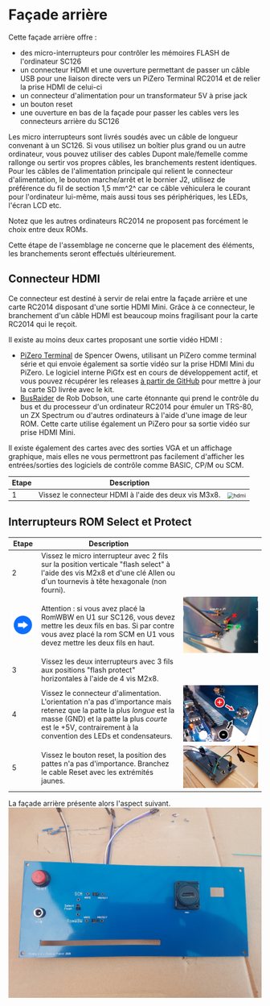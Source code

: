 # Façade arrière<A id="a31"></A>

Cette façade arrière offre :

* des micro-interrupteurs pour contrôler les mémoires FLASH de l'ordinateur SC126
* un connecteur HDMI et une ouverture permettant de passer un câble USB pour une liaison directe vers un PiZero Terminal
  RC2014 et de relier la prise HDMI de celui-ci
* un connecteur d'alimentation pour un transformateur 5V à prise jack
* un bouton reset
* une ouverture en bas de la façade pour passer les cables vers les connecteurs arrière du SC126

Les micro interrupteurs sont livrés soudés avec un câble de longueur convenant à un SC126. Si vous utilisez un boîtier
plus grand ou un autre ordinateur, vous pouvez utiliser des cables Dupont male/femelle comme rallonge ou sertir vos
propres câbles, les branchements restent identiques. Pour les câbles de l'alimentation principale qui relient
le connecteur d'alimentation, le bouton marche/arrêt et le bornier J2, utilisez de préférence du fil de
section 1,5 mm^2^ car ce câble véhiculera le courant pour l'ordinateur lui-même, mais aussi tous ses
périphériques, les LEDs, l'écran LCD etc. 

Notez que les autres ordinateurs RC2014 ne proposent pas forcément le choix entre deux ROMs.

Cette étape de l'assemblage ne concerne que le placement des éléments, les branchements seront effectués ultérieurement.

## Connecteur HDMI<A id="a32"></A>

Ce connecteur est destiné à servir de relai entre la façade arrière et une carte RC2014 disposant d'une sortie HDMI Mini.
Grâce à ce connecteur, le branchement d'un câble HDMI est beaucoup moins fragilisant pour la carte RC2014 qui le reçoit.

Il existe au moins deux cartes proposant une sortie vidéo HDMI :

* [PiZero Terminal](https://www.tindie.com/products/Semachthemonkey/raspberry-pi-zero-serial-terminal-for-rc2014/)
  de Spencer Owens, utilisant un PiZero comme terminal série et qui envoie également sa sortie vidéo sur la prise HDMI
  Mini du PiZero. Le logiciel interne PiGfx est en cours de développement actif, et vous pouvez récupérer les releases
  [à partir de GitHub](https://github.com/fbergama/pigfx/releases) pour mettre à jour la carte SD livrée avec le kit.
* [BusRaider](https://www.tindie.com/products/robdobson/play-retro-games-rc2014-graphics-kit/) de Rob Dobson, une carte
  étonnante qui prend le contrôle du bus et du processeur d'un ordinateur RC2014 pour émuler un TRS-80, un ZX Spectrum
  ou d'autres ordinateurs à l'aide d'une image de leur ROM. Cette carte utilise également un PiZero pour sa sortie vidéo
  sur prise HDMI Mini.

Il existe également des cartes avec des sorties VGA et un affichage graphique, mais elles ne vous permettront pas
facilement d'afficher les entrées/sorties des logiciels de contrôle comme BASIC, CP/M ou SCM.

| Etape | Description                                                  |                                                              |
| ----- | ------------------------------------------------------------ | -----------------------------------------------------------: |
| 1     | Vissez le connecteur HDMI à l'aide des deux vis M3x8.        | <img src="/Users/bkg2018/Desktop/RETROCOMP/Bluety/Documentation/Pictures/074-HDMI.jpg" alt="hdmi" style="zoom:75%;" /> |

## Interrupteurs ROM Select et Protect<A id="a33"></A>

| Etape | Description                                               |                                                              |
| ----- | --------------------------------------------------------- | -----------------------------------------------------------: |
| 2     | Vissez le micro interrupteur avec 2 fils sur la position verticale "flash select" à l'aide des vis M2x8 et d'une clé Allen ou d'un tournevis à tête hexagonale (non fourni). |  |
| <img src="pictures/thisway.png" alt="Conseil" width="75px" />     | Attention : si vous avez placé la RomWBW en U1 sur SC126, vous devez mettre les deux fils en bas. Si par contre vous avez placé la rom SCM en U1 vous devez mettre les deux fils en haut. | <img src="pictures/073-selectU1U2.jpg" alt="Switch select" style="zoom:50%;" /> |
| 3     | Vissez les deux interrupteurs avec 3 fils aux positions "flash protect" horizontales à l'aide de 4 vis M2x8. |           |
| 4     | Vissez le connecteur d'alimentation.<br />L'orientation n'a pas d'importance mais retenez que la patte la plus *longue* est la masse (GND) et la patte la plus *courte* est le +5V, contrairement à la convention des LEDs et condensateurs. |  ![Alimentation](pictures/091-powercnct.jpg) |
| 5     | Vissez le bouton reset, la position des pattes n'a pas d'importance. Branchez le cable Reset avec les extrémités jaunes. |                             ![Reset](pictures/091-reset.jpg) |

La façade arrière présente alors l'aspect suivant. <img src="pictures/074-backpanel.jpg" alt="Façade Arrière" style="zoom:67%;" />
